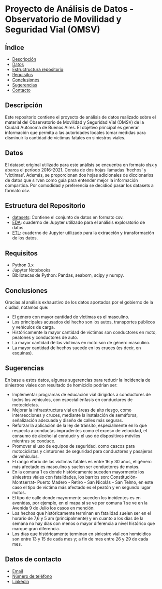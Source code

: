 # Proyecto de Análisis de Datos - Observatorio de Movilidad y Seguridad Vial (OMSV)

## Índice
- [Descripción](https://github.com/marko7768/PI2/blob/main/README.md#Descripción)
- [Datos](https://github.com/marko7768/PI2/blob/main/README.md#Datos)
- [Estructructura repositorio](https://github.com/marko7768/PI2/blob/main/README.md#Estructura-del-Repositorio)
- [Requisitos](https://github.com/marko7768/PI2/blob/main/README.md#Requisitos)
- [Conclusiones](https://github.com/marko7768/PI2/blob/main/README.md#Conclusiones)
- [Sugerencias](https://github.com/marko7768/PI2/blob/main/README.md#Sugerencias)
- [Contacto](https://github.com/marko7768/PI2/blob/main/README.md#Datos-de-contacto)

## Descripción
Este repositorio contiene el proyecto de análisis de datos realizado sobre el material del Observatorio de Movilidad y Seguridad Vial (OMSV) de la Ciudad Autónoma de Buenos Aires. El objetivo principal es generar información que permita a las autoridades locales tomar medidas para disminuir la cantidad de víctimas fatales en siniestros viales.

## Datos
El dataset original utilizado para este análisis se encuentra en formato xlsx y abarca el periodo 2016-2021. Consta de dos hojas llamadas 'hechos' y 'víctimas'. Además, se proporcionan dos hojas adicionales de diccionarios de datos que sirven como guía para entender mejor la información compartida. Por comodidad y preferencia se decidioó pasar los datasets a formato csv.

## Estructura del Repositorio
- [datasets](https://github.com/marko7768/PI2/tree/main/datasets): Contiene el conjunto de datos en formato csv.
- [EDA](https://github.com/marko7768/PI2/blob/main/EDA.ipynb): cuaderno de Jupyter utilizado para el análisis exploratorio de datos.
- [ETL](https://github.com/marko7768/PI2/blob/main/ETL.ipynb): cuaderno de Jupyter utilizado para la extracción y transformación de los datos.

## Requisitos
- Python 3.x
- Jupyter Notebooks
- Bibliotecas de Python: Pandas, seaborn, scipy y numpy.

## Conclusiones
Gracias al análisis exhaustivo de los datos aportados por el gobierno de la ciudad, notamos que:
- El género con mayor cantidad de víctimas es el masculino.
- Los principales acusados del hecho son los autos, transportes públicos y vehículos de carga.
- Históricamente la mayor cantidad de víctimas son conductores en moto, peatones y conductores de auto.
- La mayor cantidad de las víctimas en moto son de género masculino.
- La mayor cantidad de hechos sucede en los cruces (es decir, en esquinas).

## Sugerencias

En base a estos datos, algunas sugerencias para reducir la incidencia de siniestros viales con resultado de homicidio podrían ser:
- Implementar programas de educación vial dirigidos a conductores de todos los vehículos, con especial énfasis en conductores de motocicletas.
- Mejorar la infraestructura vial en áreas de alto riesgo, como intersecciones y cruces, mediante la instalación de semáforos, señalización adecuada y diseño de calles más seguras.
- Reforzar la aplicación de la ley de tránsito, especialmente en lo que respecta a conductas imprudentes como el exceso de velocidad, el consumo de alcohol al conducir y el uso de dispositivos móviles mientras se conduce.
- Promover el uso de equipos de seguridad, como cascos para motociclistas y cinturones de seguridad para conductores y pasajeros de vehículos.
- El rango etario de las víctimas fatales es entre 16 y 30 años, el género más afectado es masculino y suelen ser conductores de motos.
- En la comuna 1 es donde históricamente suceden mayormente los siniestros viales con fatalidades, los barrios son: Constitución- Montserrat- Puerto Madero - Retiro - San Nicolás - San Telmo, en este caso el tipo de víctima más afectado es el peatón y en segundo lugar motos.
- El tipo de calle donde mayormente suceden los incidentes es en avenidas, por ejemplo, en el mapa si se ve por comuna 1 se ve en la Avenida 9 de Julio los casos en mención.
- Los hechos que históricamente terminan en fatalidad suelen ser en el horario de 7,6 y 5 am (principalmente) y en cuanto a los días de la semana no hay días con menos o mayor diferencia a nivel histórico que marque gran diferencia.
- Los días que históricamente terminan en siniestro vial con homicidios son entre 13 y 15 de cada mes y; a fin de mes entre 26 y 29 de cada mes.

## Datos de contacto
- [Email](https://mail.google.com/mail/?view=cm&fs=1&to=markosotola@gmail.com)
- [Número de teléfono](https://Wa.me/543512074415)
- [Linkedin](https://www.linkedin.com/in/marko-sotola-15640b212/)

